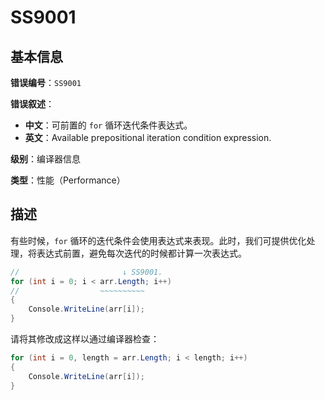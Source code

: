 ﻿# SS9001
## 基本信息

**错误编号**：`SS9001`

**错误叙述**：

* **中文**：可前置的 `for` 循环迭代条件表达式。
* **英文**：Available prepositional iteration condition expression.

**级别**：编译器信息

**类型**：性能（Performance）

## 描述

有些时候，`for` 循环的迭代条件会使用表达式来表现。此时，我们可提供优化处理，将表达式前置，避免每次迭代的时候都计算一次表达式。

```csharp
//                       ↓ SS9001.
for (int i = 0; i < arr.Length; i++)
//                  ~~~~~~~~~~
{
    Console.WriteLine(arr[i]);
}
```

请将其修改成这样以通过编译器检查：

```csharp
for (int i = 0, length = arr.Length; i < length; i++)
{
    Console.WriteLine(arr[i]);
}
```
